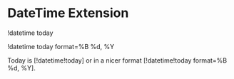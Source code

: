 # DateTime Extension

!datetime today

!datetime today format=%B %d, %Y

Today is [!datetime!today] or in a nicer format [!datetime!today format=%B %d, %Y].
